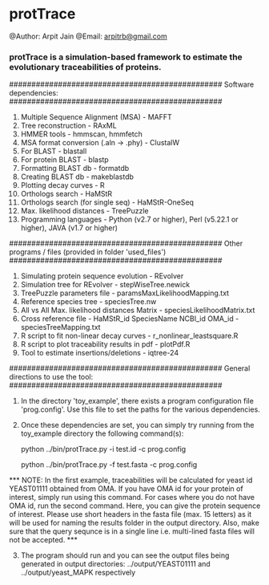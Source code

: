 # protTrace
@Author: Arpit Jain
@Email: arpitrb@gmail.com

### protTrace is a simulation-based framework to estimate the evolutionary traceabilities of proteins. ###

################################################
Software dependencies:
################################################

1. Multiple Sequence Alignment (MSA)		- MAFFT
2. Tree reconstruction				- RAxML
3. HMMER tools					- hmmscan, hmmfetch
4. MSA format conversion (.aln -> .phy)		- ClustalW
5. For BLAST					- blastall
6. For protein BLAST				- blastp
7. Formatting BLAST db				- formatdb
8. Creating BLAST db				- makeblastdb
9. Plotting decay curves			- R
10. Orthologs search 				- HaMStR
11. Orthologs search (for single seq)		- HaMStR-OneSeq		 
12. Max. likelihood distances			- TreePuzzle
13. Programming languages			- Python (v2.7 or higher), Perl (v5.22.1 or higher), JAVA (v1.7 or higher)

################################################
Other programs / files (provided in folder 'used_files')
################################################

1. Simulating protein sequence evolution	- REvolver
2. Simulation tree for REvolver			- stepWiseTree.newick
3. TreePuzzle parameters file			- paramsMaxLikelihoodMapping.txt
4. Reference species tree			- speciesTree.nw
5. All vs All Max. likelihood distances Matrix	- speciesLikelihoodMatrix.txt
6. Cross reference file - HaMStR_id <tab> SpeciesName <tab> NCBI_id <tab> OMA_id	-speciesTreeMapping.txt
7. R script to fit non-linear decay curves	- r_nonlinear_leastsquare.R
8. R script to plot traceability results in pdf	- plotPdf.R
9. Tool to estimate insertions/deletions	- iqtree-24

################################################
General directions to use the tool:
################################################

1. In the directory 'toy_example', there exists a program configuration file 'prog.config'. Use this file to set the paths for the various dependencies.
2. Once these dependencies are set, you can simply try running from the toy_example directory the following command(s):

	python ../bin/protTrace.py -i test.id -c prog.config
	
	python ../bin/protTrace.py -f test.fasta -c prog.config

*** NOTE: In the first example, traceabilities will be calculated for yeast id YEAST01111 obtained from OMA. If you have OMA id for your protein of interest, simply run using this command. For cases where you do not have OMA id, run the second command. Here, you can give the protein sequence of interest. Please use short headers in the fasta file (max. 15 letters) as it will be used for naming the results folder in the output directory. Also, make sure that the query sequnce is in a single line i.e. multi-lined fasta files will not be accepted. ***

3. The program should run and you can see the output files being generated in output directories: ../output/YEAST01111 and ../output/yeast_MAPK respectively


  
  
